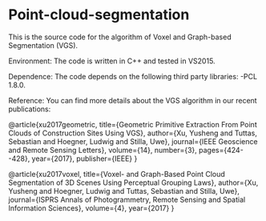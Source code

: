 # Point-cloud-segmentation
This is the source code for the algorithm of Voxel and Graph-based Segmentation (VGS).

Environment:
The code is written in C++ and tested in VS2015.

Dependence:
The code depends on the following third party libraries:
-PCL 1.8.0.

Reference:
You can find more details about the VGS algorithm in our recent publications:

@article{xu2017geometric,
  title={Geometric Primitive Extraction From Point Clouds of Construction Sites Using VGS},
  author={Xu, Yusheng and Tuttas, Sebastian and Hoegner, Ludwig and Stilla, Uwe},
  journal={IEEE Geoscience and Remote Sensing Letters},
  volume={14},
  number={3},
  pages={424--428},
  year={2017},
  publisher={IEEE}
}

@article{xu2017voxel,
  title={Voxel- and Graph-Based Point Cloud Segmentation of 3D Scenes Using Perceptual Grouping Laws},
  author={Xu, Yusheng and Hoegner, Ludwig and Tuttas, Sebastian and Stilla, Uwe},
  journal={ISPRS Annals of Photogrammetry, Remote Sensing and Spatial Information Sciences},
  volume={4},
  year={2017}
}
